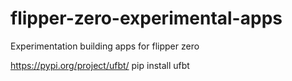 # flipper-zero-experimental-apps
Experimentation building apps for flipper zero

https://pypi.org/project/ufbt/
pip install ufbt
